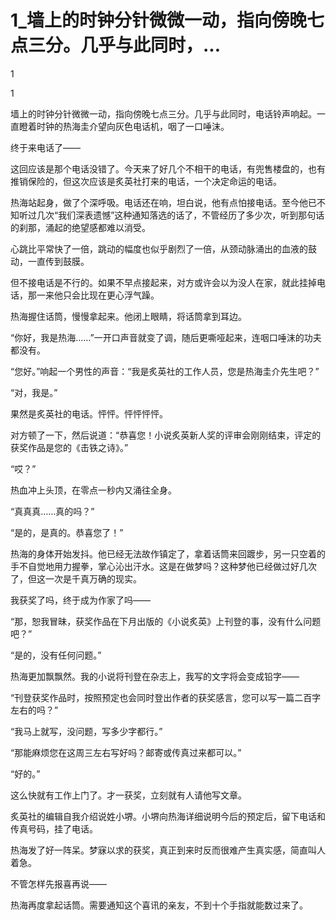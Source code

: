 # 1_墙上的时钟分针微微一动，指向傍晚七点三分。几乎与此同时，...

1

1

墙上的时钟分针微微一动，指向傍晚七点三分。几乎与此同时，电话铃声响起。一直瞪着时钟的热海圭介望向灰色电话机，咽了一口唾沫。

终于来电话了——

这回应该是那个电话没错了。今天来了好几个不相干的电话，有兜售楼盘的，也有推销保险的，但这次应该是炙英社打来的电话，一个决定命运的电话。

热海站起身，做了个深呼吸。电话还在响，坦白说，他有点怕接电话。至今他已不知听过几次“我们深表遗憾”这种通知落选的话了，不管经历了多少次，听到那句话的刹那，涌起的绝望感都难以消受。

心跳比平常快了一倍，跳动的幅度也似乎剧烈了一倍，从颈动脉涌出的血液的鼓动，一直传到鼓膜。

但不接电话是不行的。如果不早点接起来，对方或许会以为没人在家，就此挂掉电话，那一来他只会比现在更心浮气躁。

热海握住话筒，慢慢拿起来。他闭上眼睛，将话筒拿到耳边。

“你好，我是热海……”一开口声音就变了调，随后更嘶哑起来，连咽口唾沫的功夫都没有。

“您好。”响起一个男性的声音：“我是炙英社的工作人员，您是热海圭介先生吧？”

“对，我是。”

果然是炙英社的电话。怦怦。怦怦怦怦。

对方顿了一下，然后说道：“恭喜您！小说炙英新人奖的评审会刚刚结束，评定的获奖作品是您的《击铁之诗》。”

“哎？”

热血冲上头顶，在零点一秒内又涌往全身。

“真真真……真的吗？”

“是的，是真的。恭喜您了！”

热海的身体开始发抖。他已经无法故作镇定了，拿着话筒来回踱步，另一只空着的手不自觉地用力握拳，掌心沁出汗水。这是在做梦吗？这种梦他已经做过好几次了，但这一次是千真万确的现实。

我获奖了吗，终于成为作家了吗——

“那，恕我冒昧，获奖作品在下月出版的《小说炙英》上刊登的事，没有什么问题吧？”

“是的，没有任何问题。”

热海更加飘飘然。我的小说将刊登在杂志上，我写的文字将会变成铅字——

“刊登获奖作品时，按照预定也会同时登出作者的获奖感言，您可以写一篇二百字左右的吗？”

“我马上就写，没问题，写多少字都行。”

“那能麻烦您在这周三左右写好吗？邮寄或传真过来都可以。”

“好的。”

这么快就有工作上门了。才一获奖，立刻就有人请他写文章。

炙英社的编辑自我介绍说姓小堺。小堺向热海详细说明今后的预定后，留下电话和传真号码，挂了电话。

热海发了好一阵呆。梦寐以求的获奖，真正到来时反而很难产生真实感，简直叫人着急。

不管怎样先报喜再说——

热海再度拿起话筒。需要通知这个喜讯的亲友，不到十个手指就能数过来了。